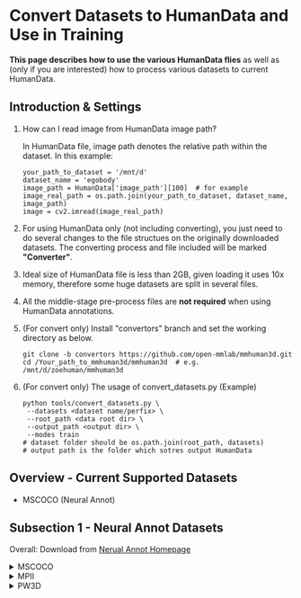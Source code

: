 # Convert Datasets to HumanData and Use in Training
**This page describes how to use the various HumanData flies** as well as (only if you are interested) how to process various datasets to current HumanData.

## Introduction & Settings
1. How can I read image from HumanData image path?
   
   In HumanData file, image path denotes the relative path within the dataset. In this example:
   
    ```
    your_path_to_dataset = '/mnt/d'
    dataset_name = 'egobody'
    image_path = HumanData['image_path'][100]  # for example
    image_real_path = os.path.join(your_path_to_dataset, dataset_name, image_path)
    image = cv2.imread(image_real_path)
    ```
    
2. For using HumanData only (not including converting), you just need to do several changes to the file structues on the originally downloaded datasets. The converting process and file included will be marked **"Converter"**.
3. Ideal size of HumanData file is less than 2GB, given loading it uses 10x memory, therefore some huge datasets are split in several files.
4. All the middle-stage pre-process files are **not required** when using HumanData annotations.
5. (For convert only) Install "convertors" branch and set the working directory as below.
    
     ```
     git clone -b convertors https://github.com/open-mmlab/mmhuman3d.git
     cd /Your_path_to_mmhuman3d/mmhuman3d  # e.g. /mnt/d/zoehuman/mmhuman3d
     ```
6. (For convert only) The usage of convert_datasets.py (Example)
     ```
     python tools/convert_datasets.py \
      --datasets <dataset name/perfix> \ 
      --root_path <data root dir> \
      --output_path <output dir> \
      --modes train
     # dataset folder should be os.path.join(root_path, datasets)
     # output path is the folder which sotres output HumanData
     ``` 

## Overview - Current Supported Datasets
- MSCOCO (Neural Annot)

## Subsection 1 - Neural Annot Datasets
Overall: Download from [Nerual Annot Homepage](https://github.com/mks0601/NeuralAnnot_RELEASE/blob/main/README.md)
<details>
<summary>MSCOCO</summary>
  
**Step 1 - Only Step for using HumanData** 

Download and rearrange the file structure as below:
  
```
D:\datasets\mscoco\
│
├── annotations\
│   ├──MSCOCO_train_SMPLX.json
│   ├──MSCOCO_train_SMPLX_all_NeuralAnnot.json
│   ├──coco_wholebody_train_v1.0.json
│   ├──coco_wholebody_train_v1.0_reformat.json  # Not required in HumanData, generated in Step 2 and used in step 3
│   └──coco_wholebody_val_v1.0.json
│
├── images\
│   │
│   ├── train2017\
│   │
│   └── val2017\
```
**Step 2 (Converter) - Preprocess coco annotations**

This process converts the coco annotation json to faciliate sorting ids.
```
python tools/preprocess/neural_annot.py --dataset_path /YOUR_PATH/mscoco
```

**Step 3 (Converter) - Convert Dataset**
```
python tools/convert_datasets.py \
 --datasets mscoco \
 --root_path /mnt/d/datasets \
 --output_path /mnt/d/datasets/mscoco/output \
 --modes train
```
</details>

<details>
<summary>MPII</summary>
</details>

<details>
<summary>PW3D</summary>

**Step 1 - Only Step for using HumanData** 

Download and rearrange the file structure as below:
Note: Rename "*validation*" as "*val*"
```
D:\datasets\pw3d\
│
├── imageFiles\
│   ├── courtyard_arguing_00\
│   ├── courtyard_backpack_00\
│
├──3DPW_test.json
├──3DPW_test_SMPLX_NeuralAnnot.json
├──3DPW_train.json
├──3DPW_train_SMPLX_NeuralAnnot.json
├──3DPW_val.json
└──3DPW_val_SMPLX_NeuralAnnot.json
```
**Step 2 (Converter) - Preprocess coco annotations**

This process converts the coco annotation json to faciliate sorting ids.
```
python tools/preprocess/neural_annot.py --dataset_path /YOUR_PATH/pw3d
```

**Step 3 (Converter) - Convert Dataset**
```
python tools/convert_datasets.py \
 --datasets pw3d \
 --root_path /mnt/d/datasets \
 --output_path /mnt/d/datasets/pw3d/output \
 --modes train test val
```
</details>
